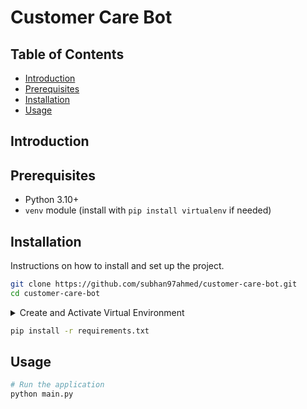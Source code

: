 # Customer Care Bot


## Table of Contents

- [Introduction](#introduction)
- [Prerequisites](#prerequisites)
- [Installation](#installation)
- [Usage](#usage)

## Introduction

## Prerequisites


- Python 3.10+
- `venv` module (install with `pip install virtualenv` if needed)

## Installation

Instructions on how to install and set up the project.

```bash
git clone https://github.com/subhan97ahmed/customer-care-bot.git
cd customer-care-bot
```


<details>
<summary>Create and Activate Virtual Environment</summary>
<!--All you need is a blank line-->

1. **Navigate to Project Directory:**
    
   ```bash
    cd /path/to/your/project
   ```

2. **Create Virtual Environment:**
    
   For macOS and Linux:

   ```bash
   pip install virtualenv
   python3 -m venv env
   ```

   For Windows:
   ```bash
   pip install virtualenv
   python -m venv env
   ```

3. **Activate Virtual Environment:**

   For macOS and Linux:

   ```bash
   source env/bin/activate
   ```

   For Windows:

   ```bash
   .\env\Scripts\activate
   ```
</details>


```bash
pip install -r requirements.txt
```

## Usage

```bash
# Run the application
python main.py
```

